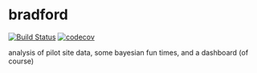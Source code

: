 # bradford
[![Build Status](https://travis-ci.org/massgov/bradford.svg?branch=master)](https://travis-ci.org/massgov/bradford)
[![codecov](https://codecov.io/gh/massgov/bradford/branch/master/graph/badge.svg)](https://codecov.io/gh/massgov/bradford)

analysis of pilot site data, some bayesian fun times, and a dashboard (of course)
